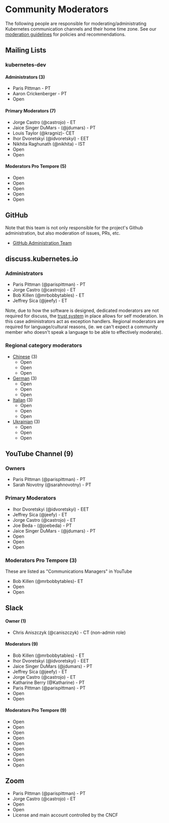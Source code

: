 # Community Moderators

The following people are responsible for moderating/administrating Kubernetes communication channels and their home time zone. 
See our [moderation guidelines](./moderation.md) for policies and recommendations.

## Mailing Lists

### kubernetes-dev

#### Administrators (3)

- Paris Pittman  - PT
- Aaron Crickenberger - PT 
- Open

#### Primary Moderators (7)

- Jorge Castro (@castrojo) - ET
- Jaice Singer DuMars - (@jdumars) - PT
- Louis Taylor (@kragniz)- CET
- Ihor Dvoretskyi (@idvoretskyi) - EET
- Nikhita Raghunath (@nikhita) - IST
- Open
- Open

#### Moderators Pro Tempore (5)

- Open
- Open
- Open
- Open
- Open

## GitHub

Note that this team is not only responsible for the project's Github
administration, but also moderation of issues, PRs, etc. 

- [GitHub Administration
  Team](https://github.com/kubernetes/community/tree/master/github-management#github-administration-team)

## discuss.kubernetes.io

### Administrators

- Paris Pittman (@parispittman) - PT
- Jorge Castro (@castrojo) - ET 
- Bob Killen (@mrbobbytables) - ET
- Jeffrey Sica (@jeefy) - ET

Note, due to how the software is designed, dedicated moderators are not required
for discuss, the [trust
system](https://blog.discourse.org/2018/06/understanding-discourse-trust-levels/)
in place allows for self moderation. In this case administrators act as
exception handlers. Regional moderators are required for language/cultural
reasons, (ie. we can't expect a community member who doesn't speak a language to
be able to effectively moderate). 

### Regional category moderators

- [Chinese] (3)
    - Open
    - Open
    - Open
- [German] (3)
    - Open
    - Open
    - Open
- [Italian] (3)
    - Open
    - Open
    - Open
- [Ukrainian] (3)
    - Open
    - Open
    - Open

## YouTube Channel (9)

### Owners

- Paris Pittman (@parispittman) - PT
- Sarah Novotny (@sarahnovotny) - PT

### Primary Moderators

- Ihor Dvoretskyi (@idvoretskyi) - EET
- Jeffrey Sica (@jeefy) - ET
- Jorge Castro (@castrojo) - ET
- Joe Beda - (@joebeda) - PT
- Jaice Singer DuMars - (@jdumars) - PT
- Open
- Open
- Open

### Moderators Pro Tempore (3)

These are listed as "Communications Managers" in YouTube

- Bob Killen (@mrbobbytables)- ET
- Open
- Open

## Slack

#### Owner (1)

- Chris Aniszczyk (@caniszczyk) - CT (non-admin role)

#### Moderators (9)

- Bob Killen (@mrbobbytables) - ET
- Ihor Dvoretskyi (@idvoretskyi) - EET
- Jaice Singer DuMars (@jdumars) - PT
- Jeffrey Sica (@jeefy) - ET
- Jorge Castro (@castrojo) - ET
- Katharine Berry (@Katharine) - PT
- Paris Pittman (@parispittman) - PT
- Open
- Open

#### Moderators Pro Tempore (9)

- Open
- Open
- Open
- Open
- Open
- Open
- Open
- Open
- Open

## Zoom

- Paris Pittman (@parispittman) - PT
- Jorge Castro (@castrojo) - ET
- Open
- Open
- License and main account controlled by the CNCF


[Chinese]: https://discuss.kubernetes.io/t/about-the-chinese-category/2881
[German]: https://discuss.kubernetes.io/t/about-the-german-category/3152
[Italian]: https://discuss.kubernetes.io/t/about-the-italian-category/2917/2
[Ukrainian]: https://discuss.kubernetes.io/t/about-the-ukrainian-category/2916
